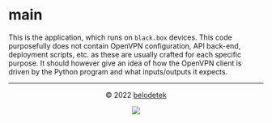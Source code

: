 # main
This is the application, which runs on `black.box` devices. This code purposefully does not contain OpenVPN configuration, API back-end, deployment scripts, etc. as these are usually crafted for each specific purpose. It should however give an idea of how the OpenVPN client is driven by the Python program and what inputs/outputs it expects.

<hr>
<p align="center">&copy; 2022 <a href="http://ab77.github.io/">belodetek</a></p>
<p align="center"><a href="http://anton.belodedenko.me/"><img src="https://avatars2.githubusercontent.com/u/2033996?v=3&s=50"></a></p>
